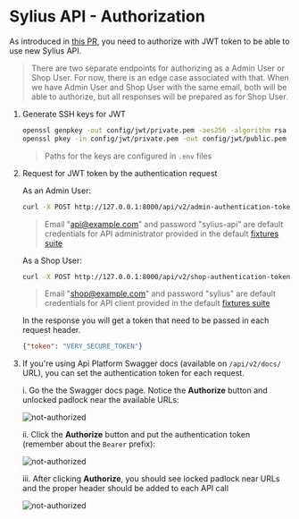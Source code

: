 # Sylius API - Authorization

As introduced in [this PR](https://github.com/Sylius/Sylius/pull/11174), you need to authorize with JWT token to be able
to use new Sylius API.

> There are two separate endpoints for authorizing as a Admin User or Shop User. For now, there is an edge case 
associated with that. When we have Admin User and Shop User with the same email, both will be able to authorize, 
but all responses will be prepared as for Shop User. 

1. Generate SSH keys for JWT

    ```bash
    openssl genpkey -out config/jwt/private.pem -aes256 -algorithm rsa -pkeyopt rsa_keygen_bits:4096
    openssl pkey -in config/jwt/private.pem -out config/jwt/public.pem -pubout
    ```

    > Paths for the keys are configured in `.env` files

2. Request for JWT token by the authentication request

    As an Admin User:
    ```bash
    curl -X POST http://127.0.0.1:8000/api/v2/admin-authentication-token -H "Content-Type: application/json" -H "Accept: application/json" -d '{"email": "api@example.com", "password": "sylius-api"}'
    ```
   
    > Email "api@example.com" and password "sylius-api" are default credentials for API administrator provided in the default
    [fixtures suite](https://github.com/Sylius/Sylius/blob/0e4ed2e34e7f255aacef02a43cc2e7bf006d03fd/src/Sylius/Bundle/CoreBundle/Resources/config/app/fixtures/shop_configuration.yaml#L158)
    
    As a Shop User:
    ```bash
    curl -X POST http://127.0.0.1:8000/api/v2/shop-authentication-token -H "Content-Type: application/json" -H "Accept: application/json" -d '{"email": "api@example.com", "password": "sylius-api"}'
    ```

    > Email "shop@example.com" and password "sylius" are default credentials for API client provided in the default
    [fixtures suite](https://github.com/Sylius/Sylius/blob/0e4ed2e34e7f255aacef02a43cc2e7bf006d03fd/src/Sylius/Bundle/CoreBundle/Resources/config/app/fixtures/shop_configuration.yaml#L158)
   
    In the response you will get a token that need to be passed in each request header.
   
    ```json
    {"token": "VERY_SECURE_TOKEN"}
    ```

3. If you're using Api Platform Swagger docs (available on `/api/v2/docs/` URL), you can set the authentication token
for each request.

    i. Go the the Swagger docs page. Notice the **Authorize** button and unlocked padlock near the available URLs:
    
    ![not-authorized](https://raw.githubusercontent.com/Zales0123/Sylius/api-authorization-docs/src/Sylius/Bundle/ApiBundle/docs/images/api-platform-not-authorized.png)
    
    ii. Click the **Authorize** button and put the authentication token (remember about the `Bearer` prefix):
    
    ![not-authorized](https://raw.githubusercontent.com/Zales0123/Sylius/api-authorization-docs/src/Sylius/Bundle/ApiBundle/docs/images/api-platform-authorization.png)
    
    iii. After clicking **Authorize**, you should see locked padlock near URLs and the proper header should be added to
    each API call 
    
    ![not-authorized](https://raw.githubusercontent.com/Zales0123/Sylius/api-authorization-docs/src/Sylius/Bundle/ApiBundle/docs/images/api-platform-authorized.png)
